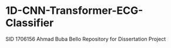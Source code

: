 # 1D-CNN-Transformer-ECG-Classifier
SID 1706156
Ahmad Buba Bello
Repository for Dissertation Project
